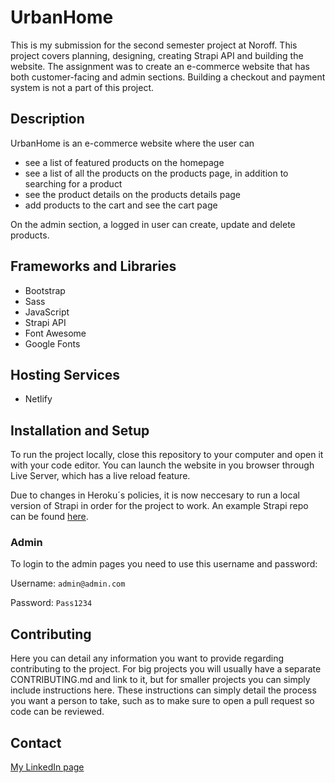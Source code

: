 # UrbanHome

This is my submission for the second semester project at Noroff. This project covers planning, designing, creating Strapi API and building the website. The assignment was to create an e-commerce website that has both customer-facing and admin sections. Building a checkout and payment system is not a part of this project. 

## Description

UrbanHome is an e-commerce website where the user can 
- see a list of featured products on the homepage
- see a list of all the products on the products page, in addition to searching for a product
- see the product details on the products details page
- add products to the cart and see the cart page

On the admin section, a logged in user can create, update and delete products.


## Frameworks and Libraries
- Bootstrap
- Sass
- JavaScript
- Strapi API
- Font Awesome
- Google Fonts

## Hosting Services
- Netlify

## Installation and Setup
To run the project locally, close this repository to your computer and open it with your code editor. You can launch the website in you browser through Live Server, which has a live reload feature. 

Due to changes in Heroku´s policies, it is now neccesary to run a local version of Strapi in order for the project to work. An example Strapi repo can be found [here](https://github.com/NoroffFEU/strapi-sp2-v4).

### Admin
To login to the admin pages you need to use this username and password:

Username: `admin@admin.com`

Password: `Pass1234`

## Contributing
Here you can detail any information you want to provide regarding contributing to the project. For big projects you will usually have a separate CONTRIBUTING.md and link to it, but for smaller projects you can simply include instructions here. These instructions can simply detail the process you want a person to take, such as to make sure to open a pull request so code can be reviewed.

## Contact

[My LinkedIn page](https://www.linkedin.com/in/elisepedersen1/)



